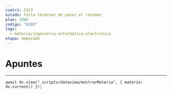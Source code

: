 ```yaml
---
cuatri: 21C2
estado: Falta terminar de pasar el resumen
plan: 1986
codigo: "6103"
tags:
  - materia/ingenieria-informatica-electronica
etapa: empezado
---
```

# Apuntes
---
```dataviewjs
await dv.view("_scripts/dataview/mostrarMateria", { materia: dv.current() });
```